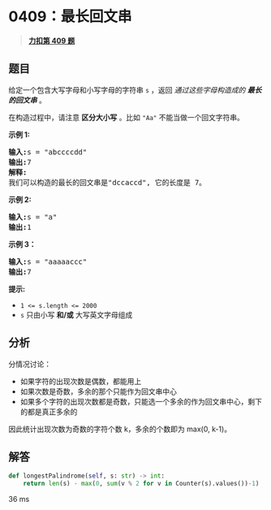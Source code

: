 # 0409：最长回文串


> <u>**[力扣第 409 题](https://leetcode.cn/problems/longest-palindrome/)**</u>

## 题目

<p>给定一个包含大写字母和小写字母的字符串<meta charset="UTF-8" /> <code>s</code> ，返回 <em>通过这些字母构造成的 <strong>最长的回文串</strong></em> 。</p>

<p>在构造过程中，请注意 <strong>区分大小写</strong> 。比如 <code>"Aa"</code> 不能当做一个回文字符串。</p>



<p><strong>示例 1: </strong></p>

<pre>
<strong>输入:</strong>s = "abccccdd"
<strong>输出:</strong>7
<strong>解释:</strong>
我们可以构造的最长的回文串是"dccaccd", 它的长度是 7。
</pre>

<p><strong>示例 2:</strong></p>

<pre>
<strong>输入:</strong>s = "a"
<strong>输出:</strong>1
</pre>

<p><strong>示例 3：</strong></p>

<pre>
<strong>输入:</strong>s = "aaaaaccc"
<strong>输出:</strong>7</pre>



<p><strong>提示:</strong></p>

<ul>
<li><code>1 &lt;= s.length &lt;= 2000</code></li>
<li><code>s</code> 只由小写 <strong>和/或</strong> 大写英文字母组成</li>
</ul>


## 分析

分情况讨论：
- 如果字符的出现次数是偶数，都能用上
- 如果次数是奇数，多余的那个只能作为回文串中心
- 如果多个字符的出现次数都是奇数，只能选一个多余的作为回文串中心，剩下的都是真正多余的

因此统计出现次数为奇数的字符个数 k，多余的个数即为 max(0, k-1)。

## 解答

```python
def longestPalindrome(self, s: str) -> int:
	return len(s) - max(0, sum(v % 2 for v in Counter(s).values())-1)
```
36 ms
